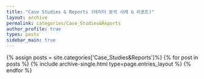 ```yaml
---
title: "Case Studies & Reports (데이터 분석 사례 & 리포트)"
layout: archive
permalink: categories/Case_Studies&Reports
author_profile: true
types: posts
sidebar_main: true
---
```


{% assign posts = site.categories['Case_Studies&Reports']%}
{% for post in posts %}
  {% include archive-single.html type=page.entries_layout %}
{% endfor %}